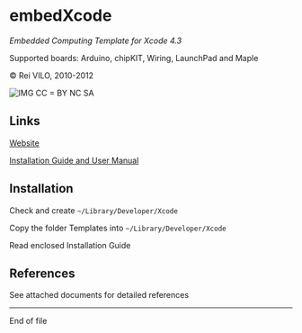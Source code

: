 # embedXcode
*Embedded Computing Template for Xcode 4.3*



Supported boards: Arduino, chipKIT, Wiring, LaunchPad and Maple


© Rei VILO, 2010-2012

![IMG](http://i.creativecommons.org/l/by-nc-sa/3.0/nl/88x31.png) CC = BY NC SA 


## Links

[Website](http://embedXcode.weebly.com/)

[Installation Guide and User Manual](http://embedXcode.weebly.com/tutorial.html)
    

## Installation

Check and create `~/Library/Developer/Xcode`

Copy the folder Templates into `~/Library/Developer/Xcode`

Read enclosed Installation Guide


## References

See attached documents for detailed references


----------------------------------
End of file

